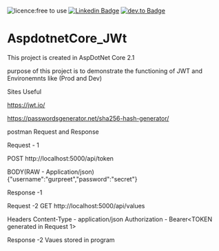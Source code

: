 ![licence:free to use](https://img.shields.io/badge/licence-free--to--use-blue)  [![Linkedin Badge](https://img.shields.io/badge/-gurpreetsingh89-blue?style=flat&logo=Linkedin&logoColor=white&link=https://www.linkedin.com/in/gurpreetsingh89/)](https://www.linkedin.com/in/gurpreetsingh89/)  [![dev.to Badge](https://img.shields.io/badge/-@gurpreetsingh-000000?style=flat&labelColor=000000&logo=dev.to&link=https://dev.to/gurpreetsingh)](https://dev.to/gurpreetsingh) 

# AspdotnetCore_JWt

This project is created in AspDotNet Core 2.1 

purpose of this project is to demonstrate the functioning of JWT and Environemnts like (Prod and Dev)

Sites Useful

https://jwt.io/

https://passwordsgenerator.net/sha256-hash-generator/


postman Request and Response

Request - 1

POST 
http://localhost:5000/api/token

BODY(RAW - Application/json)
{"username":"gurpreet","password":"secret"}

Response -1 
<API TOKEN>


Request -2 
GET
http://localhost:5000/api/values

Headers
Content-Type - application/json
Authorization - Bearer<TOKEN generated in Request 1>

Response -2 
Vaues stored in program

